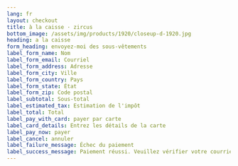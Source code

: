 ```yaml
---
lang: fr
layout: checkout
title: à la caisse · zircus
bottom_image: /assets/img/products/1920/closeup-d-1920.jpg
heading: a la caisse
form_heading: envoyez-moi des sous-vêtements
label_form_name: Nom
label_form_email: Courriel
label_form_address: Adresse
label_form_city: Ville
label_form_country: Pays
label_form_state: État
label_form_zip: Code postal
label_subtotal: Sous-total
label_estimated_tax: Estimation de l'impôt
label_total: Total
label_pay_with_card: payer par carte
label_card_details: Entrez les détails de la carte
label_pay_now: payer
label_cancel: annuler
label_failure_message: Échec du paiement
label_success_message: Paiement réussi. Veuillez vérifier votre courriel.
---
```

